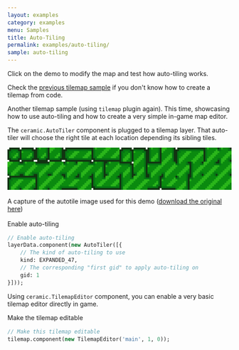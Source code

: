 ```yaml
---
layout: examples
category: examples
menu: Samples
title: Auto-Tiling
permalink: examples/auto-tiling/
sample: auto-tiling
---
```


<p class="extra-info">Click on the demo to modify the map and test how auto-tiling works.</p>

<p class="extra-info">Check the <a href="/examples/tilemap-pixelart">previous tilemap sample</a> if you don't know how to create a tilemap from code.</p>

Another tilemap sample (using `tilemap` plugin again). This time, showcasing how to use auto-tiling and how to create a very simple in-game map editor.

The `ceramic.AutoTiler` component is plugged to a tilemap layer. That auto-tiler will choose the right tile at each location depending its sibling tiles.

![Auto Tile](/static/img/autotile-grass-hd.png)
<div class="caption">A capture of the autotile image used for this demo (<a href="https://ceramic-engine.com/ceramic-samples/auto-tiling/assets/autotile-grass.png">download the original here</a>)</div>

<br />

<div class="codename">Enable auto-tiling</div>

```haxe
// Enable auto-tiling
layerData.component(new AutoTiler([{
    // The kind of auto-tiling to use
    kind: EXPANDED_47,
    // The corresponding "first gid" to apply auto-tiling on
    gid: 1
}]));
```

Using `ceramic.TilemapEditor` component, you can enable a very basic tilemap editor directly in game.

<div class="codename">Make the tilemap editable</div>

```haxe
// Make this tilemap editable
tilemap.component(new TilemapEditor('main', 1, 0));
```
